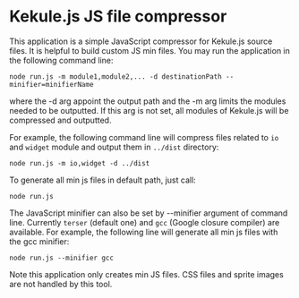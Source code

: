 Kekule.js JS file compressor
===================================

This application is a simple JavaScript compressor for Kekule.js source files.
It is helpful to build custom JS min files.
You may run the application in the following command line:

```
node run.js -m module1,module2,... -d destinationPath --minifier=minifierName
```

where the -d arg appoint the output path and the -m arg limits the modules needed to be outputted.
If this arg is not set, all modules of Kekule.js will be compressed and outputted.

For example, the following command line will compress files related to ```io``` and ```widget``` module
and output them in ```../dist``` directory:

```
node run.js -m io,widget -d ../dist
```

To generate all min js files in default path, just call:

```
node run.js
```

The JavaScript minifier can also be set by --minifier argument of command line. Currently ```terser``` (default one)
and ```gcc``` (Google closure compiler) are available. For example, the following line will generate all min js files
with the gcc minifier:

```
node run.js --minifier gcc
```

Note this application only creates min JS files. CSS files and sprite images are not handled by this tool.

